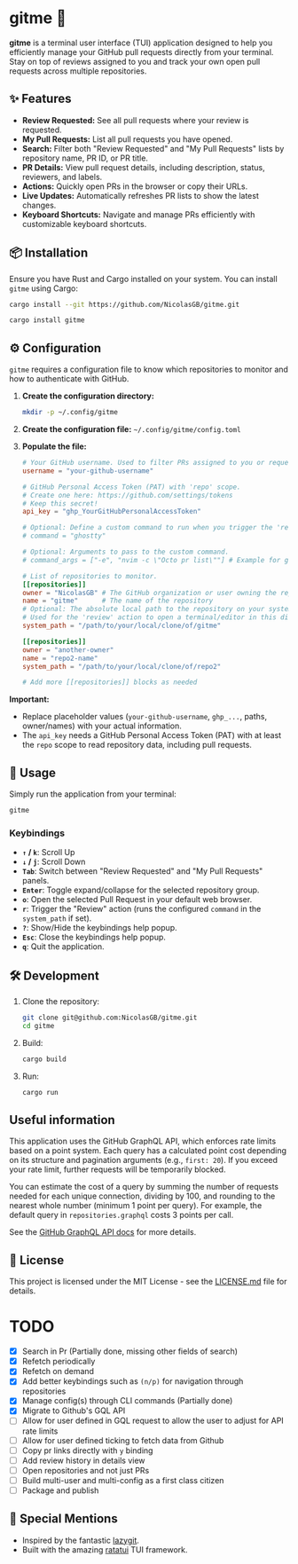 # gitme 🚀

**gitme** is a terminal user interface (TUI) application designed to help you efficiently manage your GitHub pull requests directly from your terminal. Stay on top of reviews assigned to you and track your own open pull requests across multiple repositories.

## ✨ Features

- **Review Requested:** See all pull requests where your review is requested.
- **My Pull Requests:** List all pull requests you have opened.
- **Search:** Filter both "Review Requested" and "My Pull Requests" lists by repository name, PR ID, or PR title.
- **PR Details:** View pull request details, including description, status, reviewers, and labels.
- **Actions:** Quickly open PRs in the browser or copy their URLs.
- **Live Updates:** Automatically refreshes PR lists to show the latest changes.
- **Keyboard Shortcuts:** Navigate and manage PRs efficiently with customizable keyboard shortcuts.

## 📦 Installation

Ensure you have Rust and Cargo installed on your system. You can install `gitme` using Cargo:

```bash
cargo install --git https://github.com/NicolasGB/gitme.git
```

```bash
cargo install gitme
```

## ⚙️ Configuration

`gitme` requires a configuration file to know which repositories to monitor and how to authenticate with GitHub.

1.  **Create the configuration directory:**
    ```bash
    mkdir -p ~/.config/gitme
    ```
2.  **Create the configuration file:** `~/.config/gitme/config.toml`
3.  **Populate the file:**

    ```toml
    # Your GitHub username. Used to filter PRs assigned to you or requesting your review.
    username = "your-github-username"

    # GitHub Personal Access Token (PAT) with 'repo' scope.
    # Create one here: https://github.com/settings/tokens
    # Keep this secret!
    api_key = "ghp_YourGitHubPersonalAccessToken"

    # Optional: Define a custom command to run when you trigger the 'review' action (default: $TERMINAL or 'ghostty').
    # command = "ghostty"

    # Optional: Arguments to pass to the custom command.
    # command_args = ["-e", "nvim -c \"Octo pr list\""] # Example for ghostty opening neovim and launching the `:Octo pr list` command.

    # List of repositories to monitor.
    [[repositories]]
    owner = "NicolasGB" # The GitHub organization or user owning the repository
    name = "gitme"      # The name of the repository
    # Optional: The absolute local path to the repository on your system.
    # Used for the 'review' action to open a terminal/editor in this directory.
    system_path = "/path/to/your/local/clone/of/gitme"

    [[repositories]]
    owner = "another-owner"
    name = "repo2-name"
    system_path = "/path/to/your/local/clone/of/repo2"

    # Add more [[repositories]] blocks as needed
    ```

**Important:**

- Replace placeholder values (`your-github-username`, `ghp_...`, paths, owner/names) with your actual information.
- The `api_key` needs a GitHub Personal Access Token (PAT) with at least the `repo` scope to read repository data, including pull requests.

## 🚀 Usage

Simply run the application from your terminal:

```bash
gitme
```

### Keybindings

- **`↑` / `k`**: Scroll Up
- **`↓` / `j`**: Scroll Down
- **`Tab`**: Switch between "Review Requested" and "My Pull Requests" panels.
- **`Enter`**: Toggle expand/collapse for the selected repository group.
- **`o`**: Open the selected Pull Request in your default web browser.
- **`r`**: Trigger the "Review" action (runs the configured `command` in the `system_path` if set).
- **`?`**: Show/Hide the keybindings help popup.
- **`Esc`**: Close the keybindings help popup.
- **`q`**: Quit the application.

## 🛠️ Development

1.  Clone the repository:
    ```bash
    git clone git@github.com:NicolasGB/gitme.git
    cd gitme
    ```
2.  Build:
    ```bash
    cargo build
    ```
3.  Run:
    ```bash
    cargo run
    ```

## Useful information

This application uses the GitHub GraphQL API, which enforces rate limits based on a point system. Each query has a calculated point cost depending on its structure and pagination arguments (e.g., `first: 20`). If you exceed your rate limit, further requests will be temporarily blocked.

You can estimate the cost of a query by summing the number of requests needed for each unique connection, dividing by 100, and rounding to the nearest whole number (minimum 1 point per query). For example, the default query in `repositories.graphql` costs 3 points per call.

See the [GitHub GraphQL API docs](https://docs.github.com/en/graphql/overview/resource-limitations) for more details.

## 📄 License

This project is licensed under the MIT License - see the [LICENSE.md](LICENSE) file for details.

# TODO

- [x] Search in Pr (Partially done, missing other fields of search)
- [x] Refetch periodically
- [x] Refetch on demand
- [x] Add better keybindings such as `(n/p)` for navigation through repositories
- [x] Manage config(s) through CLI commands (Partially done)
- [x] Migrate to Github's GQL API
- [ ] Allow for user defined in GQL request to allow the user to adjust for API rate limits
- [ ] Allow for user defined ticking to fetch data from Github
- [ ] Copy pr links directly with `y` binding
- [ ] Add review history in details view
- [ ] Open repositories and not just PRs
- [ ] Build multi-user and multi-config as a first class citizen
- [ ] Package and publish

## 🙏 Special Mentions

- Inspired by the fantastic [lazygit](https://github.com/jesseduffield/lazygit).
- Built with the amazing [ratatui](https://ratatui.rs/) TUI framework.
